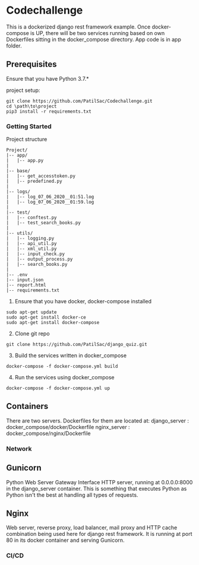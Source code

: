 # Codechallenge

This is a dockerized django rest framework example. Once docker-compose is UP, there will be two services running based on own Dockerfiles sitting in the docker_compose directory. App code is in app folder. 

## Prerequisites

Ensure that you have Python 3.7.*

project setup:

```
git clone https://github.com/PatilSac/Codechallenge.git
cd \path\to\project
pip3 install -r requirements.txt
```

### Getting Started

Project structure

```
Project/
|-- app/
|   |-- app.py
|
|-- base/
|   |-- get_accesstoken.py
|   |-- predefined.py
|
|-- logs/
|   |-- log_07_06_2020__01:51.log
|   |-- log_07_06_2020__01:59.log
|
|-- test/
|   |-- conftest.py
|   |-- test_search_books.py
|
|-- utils/
|   |-- logging.py
|   |-- api_util.py
|   |-- xml_util.py
|   |-- input_check.py
|   |-- output_process.py
|   |-- search_books.py
|
|-- .env
|-- input.json
|-- report.html
|-- requirements.txt

```

1. Ensure that you have docker, docker-compose installed
```
sudo apt-get update
sudo apt-get install docker-ce
sudo apt-get install docker-compose
```
2. Clone git repo
```
git clone https://github.com/PatilSac/django_quiz.git
```
3. Build the services written in docker_compose
```
docker-compose -f docker-compose.yml build
```
4. Run the services using docker_compose
```
docker-compose -f docker-compose.yml up
```

## Containers

There are two servers. Dockerfiles for them are located at:
django_server : docker_compose/docker/Dockerfile
nginx_server  : docker_compose/nginx/Dockerfile


### Network

## Gunicorn
Python Web Server Gateway Interface HTTP server, running at 0.0.0.0:8000 in the django_server container. This is something that executes Python as Python isn't the best at handling all types of requests.

## Nginx
Web server, reverse proxy, load balancer, mail proxy and HTTP cache combination being used here for django rest framework. It is running at port 80 in its docker container and serving Gunicorn.

### CI/CD
